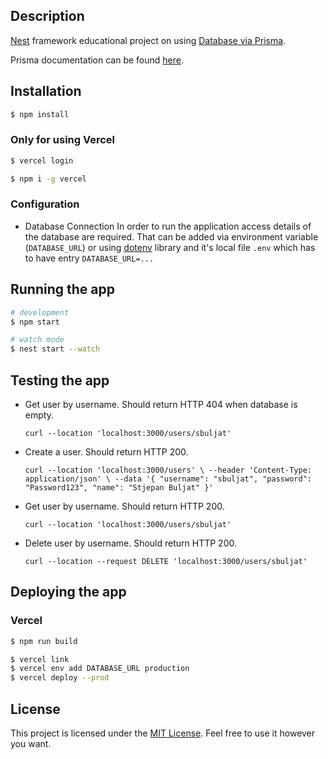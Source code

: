 ## Description

[Nest](https://github.com/nestjs/nest) framework educational project on using [Database via Prisma](https://docs.nestjs.com/recipes/prisma).

Prisma documentation can be found [here](https://www.prisma.io/docs/getting-started/quickstart).

## Installation

```bash
$ npm install
```

### Only for using Vercel

```bash
$ vercel login
```

```bash
$ npm i -g vercel
```

### Configuration

- Database Connection
  In order to run the application access details of the database are required. That can be added via environment variable (`DATABASE_URL`) or using [dotenv](https://github.com/motdotla/dotenv) library and it's local file `.env` which has to have entry `DATABASE_URL=...`

## Running the app

```bash
# development
$ npm start

# watch mode
$ nest start --watch
```

## Testing the app

- Get user by username. Should return HTTP 404 when database is empty.

  `curl --location 'localhost:3000/users/sbuljat'`

- Create a user. Should return HTTP 200.

  `curl --location 'localhost:3000/users' \
--header 'Content-Type: application/json' \
--data '{
    "username": "sbuljat",
    "password": "Password123",
    "name": "Stjepan Buljat"
}'`

- Get user by username. Should return HTTP 200.

  `curl --location 'localhost:3000/users/sbuljat'`

- Delete user by username. Should return HTTP 200.

  `curl --location --request DELETE 'localhost:3000/users/sbuljat'`

## Deploying the app

### Vercel

```bash
$ npm run build
```

```bash
$ vercel link
$ vercel env add DATABASE_URL production
$ vercel deploy --prod
```

## License

This project is licensed under the [MIT License](https://opensource.org/licenses/MIT). Feel free to use it however you want.

